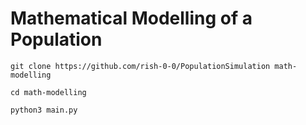 # Mathematical Modelling of a Population
```shell
git clone https://github.com/rish-0-0/PopulationSimulation math-modelling
```
```shell
cd math-modelling
```
```shell
python3 main.py
```
